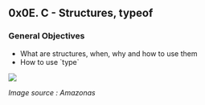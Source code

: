 <h2>0x0E. C - Structures, typeof</h2>

<h3> General Objectives </h3>
<ul>
<li> What are structures, when, why and how to use them </li>
<li> How to use `type`</li>
</ul>
 <img src="https://s3.amazonaws.com/alx-intranet.hbtn.io/uploads/medias/2021/3/bb940d2ab10c3a4740f3c154cb980133e65e438e.jpg?X-Amz-Algorithm=AWS4-HMAC-SHA256&X-Amz-Credential=AKIARDDGGGOUSBVO6H7D%2F20230321%2Fus-east-1%2Fs3%2Faws4_request&X-Amz-Date=20230321T004026Z&X-Amz-Expires=86400&X-Amz-SignedHeaders=host&X-Amz-Signature=12433ce8cb19f588a839fdbfd8645280c5f49ed5ecec0658dba3e54d2634d7eb" />

<i> Image source : Amazonas </i>
